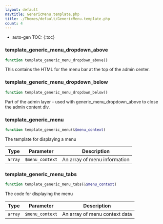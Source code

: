 ```yaml
---
layout: default
navtitle: GenericMenu.template.php
title: ./Themes/default/GenericMenu.template.php
count: 4
---
```

* auto-gen TOC:
{:toc}
### template_generic_menu_dropdown_above

```php
function template_generic_menu_dropdown_above()
```
This contains the HTML for the menu bar at the top of the admin center.



### template_generic_menu_dropdown_below

```php
function template_generic_menu_dropdown_below()
```
Part of the admin layer - used with generic_menu_dropdown_above to close the admin content div.



### template_generic_menu

```php
function template_generic_menu(&$menu_context)
```
The template for displaying a menu



Type|Parameter|Description
---|---|---
`array`|`$menu_context`|An array of menu information

### template_generic_menu_tabs

```php
function template_generic_menu_tabs(&$menu_context)
```
The code for displaying the menu



Type|Parameter|Description
---|---|---
`array`|`$menu_context`|An array of menu context data

